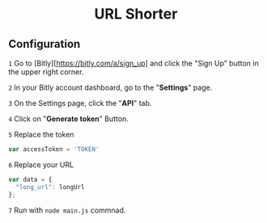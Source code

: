 <h1 align="center">URL Shorter</h1>

## Configuration
`1` Go to [Bitly][https://bitly.com/a/sign_up] and click the "Sign Up" button in the upper right corner.

`2` In your Bitly account dashboard, go to the "**Settings**" page.

`3` On the Settings page, click the "**API**" tab.

`4` Click on "**Generate token**" Button.

`5` Replace the token

```js
var accessToken = 'TOKEN'
```

`6` Replace your URL
```js
var data = {
  "long_url": longUrl
};
```

`7` Run with `node main.js` commnad.
